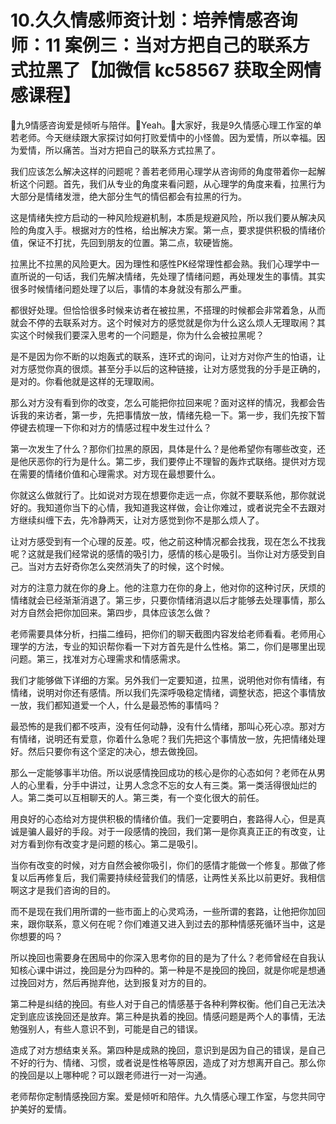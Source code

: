 # 10.久久情感师资计划：培养情感咨询师：11 案例三：当对方把自己的联系方式拉黑了【加微信 kc58567 获取全网情感课程】

🎼九9情感咨询爱是倾听与陪伴。🎼Yeah。🎼大家好，我是9久情感心理工作室的单若老师。今天继续跟大家探讨如何打败爱情中的小怪兽。因为爱情，所以幸福。因为爱情，所以痛苦。当对方把自己的联系方式拉黑了。

我们应该怎么解决这样的问题呢？善若老师用心理学从咨询师的角度带着你一起解析这个问题。首先，我们从专业的角度来看问题，从心理学的角度来看，拉黑行为大部分是情绪发泄，绝大部分生气的情侣都会有拉黑的行为。

这是情绪失控方启动的一种风险规避机制，本质是规避风险，所以我们要从解决风险的角度入手。根据对方的性格，给出解决方案。第一点，要求提供积极的情绪价值，保证不打扰，先回到朋友的位置。第二点，软硬皆施。

拉黑比不拉黑的风险更大。因为理性和感性PK经常理性都会熟。我们心理学中一直所说的一句话，我们先解决情绪，先处理了情绪问题，再处理发生的事情。其实很多时候情绪问题处理了以后，事情的本身就没有那么严重。

都很好处理。但恰恰很多时候来访者在被拉黑，不搭理的时候都会非常着急，从而就会不停的去联系对方。这个时候对方的感觉就是你为什么这么烦人无理取闹？其实这个时候我们要深入思考的一个问题是，你为什么会被拉黑呢？

是不是因为你不断的以炮轰式的联系，连环式的询问，让对方对你产生的怕语，让对方感觉你真的很烦。甚至分手以后的这种链接，让对方感觉我的分手是正确的，是对的。你看他就是这样的无理取闹。

那么对方没有看到你的改变，怎么可能把你拉回来呢？面对这样的情况，我都会告诉我的来访者，第一步，先把事情放一放，情绪先稳一下。第一步，我们先按下暂停键去梳理一下你和对方的情感过程中发生过什么？

第一次发生了什么？那你们拉黑的原因，具体是什么？是他希望你有哪些改变，还是他厌恶你的行为是什么。第二步，我们要停止不理智的轰炸式联络。提供对方现在需要的情绪价值和心理需求。对方现在最想要什么。

你就这么做就行了。比如说对方现在想要你走远一点，你就不要联系他，那你就说好的。我知道你当下的心情，我知道我这样做，会让你难过，或者说完全不去跟对方继续纠缠下去，先冷静两天，让对方感觉到你不是那么烦人了。

让对方感受到有一个心理的反差。哎，他之前这种情况都会找我，现在怎么不找我呢？这就是我们经常说的感情的吸引力，感情的核心是吸引。当你让对方感受到自己。当对方去好奇你怎么突然消失了的时候，这个时候。

对方的注意力就在你的身上。他的注意力在你的身上，他对你的这种讨厌，厌烦的情绪就会已经渐渐消退了。第三步，只要你情绪消退以后才能够去处理事情，那么对方自然会把你加回来。第四步，具体应该怎么做？

老师需要具体分析，扫描二维码，把你们的聊天截图内容发给老师看看。老师用心理学的方法，专业的知识帮你看一下对方首先是什么性格。第二，你们是哪里出现问题。第三，找准对方心理需求和情感需求。

我们才能够做下详细的方案。另外我们一定要知道，拉黑，说明他对你有情绪，有情绪，说明对你还有感情。所以我们先深呼吸稳定情绪，调整状态，把这个事情放一放，我们都知道爱一个人，什么是最恐怖的事情吗？

最恐怖的是我们都不吱声，没有任何动静，没有什么情绪，那叫心死心凉。那对方有情绪，说明还有爱意，你着什么急呢？我们先把这个事情放一放，先把情绪处理好。然后只要你有这个坚定的决心，想去做挽回。

那么一定能够事半功倍。所以说感情挽回成功的核心是你的心态如何？老师在从男人的心里看，分手中讲过，让男人念念不忘的女人有三类。第一类活得很灿烂的人。第二类可以互相聊天的人。第三类，有一个变化很大的前任。

用良好的心态给对方提供积极的情绪价值。我们一定要明白，套路得人心，但是真诚是骗人最好的手段。对于一段感情的挽回，我们第一是你真真正正的有改变，让对方看到你有改变才是问题的核心。第二是吸引。

当你有改变的时候，对方自然会被你吸引，你们的感情才能做一个修复。那做了修复以后再修复后，我们需要持续经营我们的情感，让两性关系比以前更好。我相信啊这才是我们咨询的目的。

而不是现在我们用所谓的一些市面上的心灵鸡汤，一些所谓的套路，让他把你加回来，跟你联系，意义何在呢？你们难道又进入到过去的那种情感死循环当中，这是你想要的吗？

所以挽回也需要身在困局中的你深入思考你的目的是为了什么？老师曾经在自我认知核心课中讲过，挽回是分为四种的。第一种是不是挽回的挽回，就是你呢是想通过挽回对方，然后再抛弃他，达到报复对方的目的。

第二种是纠结的挽回。有些人对于自己的情感基于各种利弊权衡。他们自己无法决定到底应该挽回还是放弃。第三种是执着的挽回。情感问题是两个人的事情，无法勉强别人，有些人意识不到，可能是自己的错误。

造成了对方想结束关系。第四种是成熟的挽回，意识到是因为自己的错误，是自己不好的行为、情绪、习惯，或者说是性格等原因，造成了对方想离开自己。那么你的挽回是以上哪种呢？可以跟老师进行一对一沟通。

老师帮你定制情感挽回方案。爱是倾听和陪伴。九久情感心理工作室，与您共同守护美好的爱情。